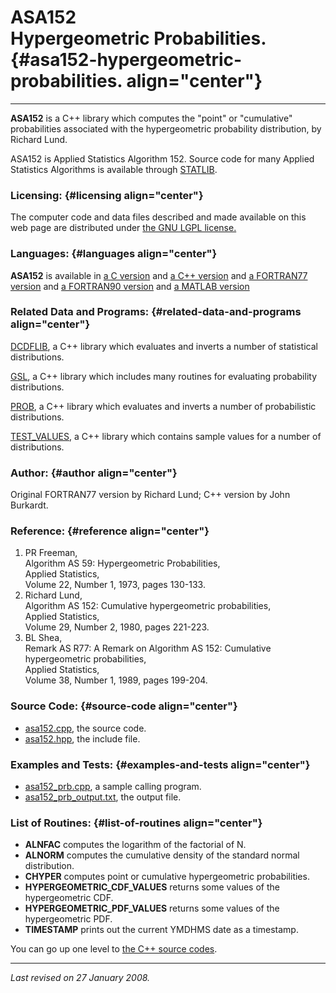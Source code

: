 ASA152\
Hypergeometric Probabilities. {#asa152-hypergeometric-probabilities. align="center"}
=============================

------------------------------------------------------------------------

**ASA152** is a C++ library which computes the "point" or "cumulative"
probabilities associated with the hypergeometric probability
distribution, by Richard Lund.

ASA152 is Applied Statistics Algorithm 152. Source code for many Applied
Statistics Algorithms is available through
[STATLIB](http://lib.stat.cmu.edu/apstat).

### Licensing: {#licensing align="center"}

The computer code and data files described and made available on this
web page are distributed under [the GNU LGPL
license.](../../txt/gnu_lgpl.txt)

### Languages: {#languages align="center"}

**ASA152** is available in [a C version](../../c_src/asa152/asa152.md)
and [a C++ version](../../master/asa152/asa152.md) and [a FORTRAN77
version](../../f77_src/asa152/asa152.md) and [a FORTRAN90
version](../../f_src/asa152/asa152.md) and [a MATLAB
version](../../m_src/asa152/asa152.md)

### Related Data and Programs: {#related-data-and-programs align="center"}

[DCDFLIB](../../master/dcdflib/dcdflib.md), a C++ library which
evaluates and inverts a number of statistical distributions.

[GSL](../../master/gsl/gsl.md), a C++ library which includes many
routines for evaluating probability distributions.

[PROB](../../master/prob/prob.md), a C++ library which evaluates and
inverts a number of probabilistic distributions.

[TEST\_VALUES](../../master/test_values/test_values.md), a C++
library which contains sample values for a number of distributions.

### Author: {#author align="center"}

Original FORTRAN77 version by Richard Lund; C++ version by John
Burkardt.

### Reference: {#reference align="center"}

1.  PR Freeman,\
    Algorithm AS 59: Hypergeometric Probabilities,\
    Applied Statistics,\
    Volume 22, Number 1, 1973, pages 130-133.
2.  Richard Lund,\
    Algorithm AS 152: Cumulative hypergeometric probabilities,\
    Applied Statistics,\
    Volume 29, Number 2, 1980, pages 221-223.
3.  BL Shea,\
    Remark AS R77: A Remark on Algorithm AS 152: Cumulative
    hypergeometric probabilities,\
    Applied Statistics,\
    Volume 38, Number 1, 1989, pages 199-204.

### Source Code: {#source-code align="center"}

-   [asa152.cpp](asa152.cpp), the source code.
-   [asa152.hpp](asa152.hpp), the include file.

### Examples and Tests: {#examples-and-tests align="center"}

-   [asa152\_prb.cpp](asa152_prb.cpp), a sample calling program.
-   [asa152\_prb\_output.txt](asa152_prb_output.txt), the output file.

### List of Routines: {#list-of-routines align="center"}

-   **ALNFAC** computes the logarithm of the factorial of N.
-   **ALNORM** computes the cumulative density of the standard normal
    distribution.
-   **CHYPER** computes point or cumulative hypergeometric
    probabilities.
-   **HYPERGEOMETRIC\_CDF\_VALUES** returns some values of the
    hypergeometric CDF.
-   **HYPERGEOMETRIC\_PDF\_VALUES** returns some values of the
    hypergeometric PDF.
-   **TIMESTAMP** prints out the current YMDHMS date as a timestamp.

You can go up one level to [the C++ source codes](../cpp_src.md).

------------------------------------------------------------------------

*Last revised on 27 January 2008.*
